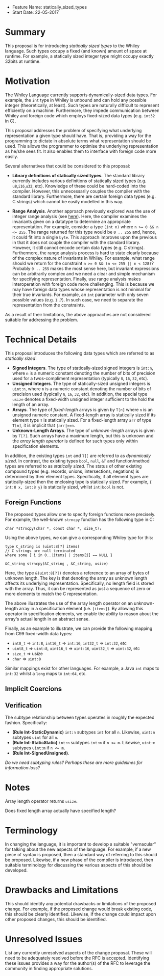- Feature Name: statically_sized_types
- Start Date: 22-05-2017

# Summary

This proposal is for introducing _statically sized types_ to the
Whiley language.  Such types occupy a fixed (and known) amount of
space at runtime.  For example, a statically sized integer type might
occupy exactly 32bits at runtime.

# Motivation

The Whiley Language currently supports dynamically-sized data types.
For example, the `int` type in Whiley is unbound and can
hold any possible integer (theoretically, at least).  Such types are
naturally difficult to represent efficiently on a machine.
Furthermore, they impede communication between Whiley and foreign
code which employs fixed-sized data types (e.g. `int32` in C).

This proposal addresses the problem of specifying what underlying
representation a given type should have.  That is, providing a way for
the programming to dictate in absolute terms what representation
should be used.  This allows the programmer to optimise the underlying
representation as he/she sees fit.  It also enables them to interface
with foreign code more easily.

Several alternatives that could be considered to this proposal:

- **Library definitions of statically sized types**.  The standard
  library currently includes various definitions of statically sized
  types (e.g. `u8`,`i16`,`u32`, etc).  Knowledge of these could be
  hard-coded into the compiler.  However, this unnecessarily couples
  the compiler with the standard library.  Furthermore, there are
  certain foreign data types (e.g. C strings) which cannot be easily
  modelled in this way.

- **Range Analysis**.  Another approach previously explored was the
  use of integer range analysis (see
  [here](http://homepages.ecs.vuw.ac.nz/~djp/files/SEUS15.pdf)).
  Here, the compiler examines the invariants given on a datatype to
  determine an appropriate representation.  For example, consider a
  type `(int n)` where `n >= 0 && n <= 255`.  The range returned for
  this type would be `0 .. 255` and, hence, it could fit into a single
  `byte`.  This approach improves upon the previous in that it does
  not couple the compiler with the standard library.  However, it
  still cannot encode certain data types (e.g. C strings).
  Furthermore, the range analysis process is hard to state clearly
  because of the complex nature of invariants in Whiley.  For example,
  what range should we return for the constraint `n >= 0 && (n <= 255
  || n < 128)`?  Probably `0 .. 255` makes the most sense here, but
  invariant expressions can be arbitrarily complex and we need a clear
  and simple mechanism for specifying representation.  Finally, use
  range analysis makes interoperation with foreign code more
  challenging.  This is because we may have foreign data types whose
  representation is not minimal for their true invariants.  For
  example, an `int` parameter with only seven possible values
  (e.g. `1`..`7`).  In such case, we need to separate the
  representation from the constraints.

As a result of their limitations, the above approaches are not
considered suitable for addressing the problem.

# Technical Details

This proposal introduces the following data types which are referred
to as _statically sized_:

- **Signed Integers**. The type of statically-sized signed integers is
  `int:n`, where `n` is a numeric constant denoting the number of bits
  of precision used for a twos-compliment representation (typically
  `8`, `16`, `32`, etc).
- **Unsigned Integers**. The type of statically-sized unsigned
  integers is `uint:n`, where `n` is a numeric constant denoting the
  number of bits of precision used (typically `8`, `16`, `32`, etc).
  In addition, the special type `usize` denotes a fixed-width unsigned
  integer sufficient to the hold the length of an array.
- **Arrays**. The type of _fixed-length_ arrays is given by `T[n]`
  where `n` is an unsigned numeric constant.  A fixed-length array is
  statically sized if its element type `T` is statically sized.  For a
  fixed-length array `arr` of type `T[n]`, it is implicit that
  `|arr|==n`.
- **Unknown-Length Arrays**. The type of _unknown-length_ arrays is
  given by `T[?]`.  Such arrays have a maximum length, but this is
  unknown and the _array length operator_ is defined for such types
  only within specification elements.

In addition, the existing types `int` and `T[]` are referred to as
_dynamically sized_.  In contrast, the existing types `bool`, `null`,
`&T` and function/method types are referred to as _statically sized_.
The status of other existing compound types (e.g. records, unions,
intersections, negations) is determined by their element types.
Specifically, if all element types are statically-sized then the
enclosing type is statically sized.  For example, `{ int:8 x, int:8
y}` is statically sized, whilst `int|bool` is not.

## Foreign Functions

The proposed types allow one to specify foreign functions more
precisely.  For example, the well-known `strncpy` function has the
following type in C:

```
char *strncpy(char *, const char *, size_t);
```

Using the above types, we can give a corresponding Whiley type for
this:

```
type C_string is (uint:8[?] items)
// C strings are null terminated
where some { i in 0..|items| | items[i] == NULL }

&C_string strncpy(&C_string , &C_string, usize)
```

Here, the type `&(uint:8[?])` denotes a reference to an array of
bytes of unknown length.  The key is that denoting the array as
unknown length affects its underlying representation.  Specifically,
no length field is stored with the array.  Thus, it can be represented
as just a sequence of zero or more elements to match the C representation.

The above illustrates the use of the array length operator on an
unknown-length array in a specification element (i.e. `|items|`).  By
allowing this operator in specification elements, we enable the
ability to reason about the array's actual length in an abstract
sense.

Finally, as an example to illustrate, we can provide the following
mapping from C99 fixed-width data types:

- `int8_t` => `int:8`, `int16_t` => `int:16`, `int32_t` => `int:32`,
etc
- `uint8_t` => `uint:8`, `uint16_t` => `uint:16`, `uint32_t` => `uint:32`, etc
- `size_t` => usize
- `char` => `uint:8`

Similar mappings exist for other languages.  For example, a Java `int`
maps to `int:32` whilst a `long` maps to `int:64`, etc.

## Implicit Coercions

## Verification

The subtype relationship between types operates in roughly the
expected fashion.  Specifically:

- **(Rule Int-StaticDynamic)** `int:n` subtypes `int` for all `n`.
  Likewise, `uint:n` subtypes `uint` for all `n`.
- **(Rule Int-StaticStatic)** `int:n` subtypes `int:m` if `n <= m`.
Likewise, `uint:n` subtypes `uint:m` if `n <= m`.
- **(Rule Int-SignedUnsigned)**.

_Do we need subtyping rules?  Perhaps these are more guidelines for
information loss?_

# Notes

Array length operator returns `usize`.

Does fixed length array actually have specified length?

# Terminology

In changing the language, it is important to develop a suitable
"vernacular" for talking about the new aspects of the language.  For
example, if a new piece of syntax is proposed, then a standard way of
referring to this should be proposed.  Likewise, if a new phase of the
compiler is introduced, then suitable terminology for discussing the
various aspects of this should be developed.

# Drawbacks and Limitations

This should identify any potential drawbacks or limitations of the
proposed change.  For example, if the proposed change would break
existing code, this should be clearly identified.  Likewise, if the
change could impact upon other proposed changes, this should be
identified.

# Unresolved Issues

List any currently unresolved aspects of the change proposal.  These
will need to be adequately resolved before the RFC is accepted.
Identifying these issues provides a way for the author(s) of the RFC
to leverage the community in finding appropriate solutions.
